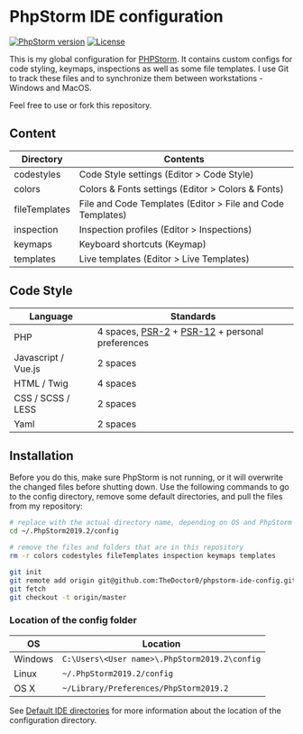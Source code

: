 # PhpStorm IDE configuration

[![PhpStorm version](https://img.shields.io/badge/PhpStorm-2019.2-brightgreen.svg)](https://www.jetbrains.com/phpstorm/)
[![License](https://img.shields.io/github/license/TheDoctor0/phpstorm-ide-config.svg)](https://github.com/TheDoctor0/phpstorm-ide-config/blob/master/LICENSE.md)

This is my global configuration for [PHPStorm](https://www.jetbrains.com/phpstorm/).
It contains custom configs for code styling, keymaps, inspections as well as some file templates.
I use Git to track these files and to synchronize them between workstations - Windows and MacOS.

Feel free to use or fork this repository.

## Content

Directory | Contents
----------|---------
codestyles | Code Style settings (Editor > Code Style)
colors | Colors & Fonts settings (Editor > Colors & Fonts)
fileTemplates | File and Code Templates (Editor > File and Code Templates)
inspection | Inspection profiles (Editor > Inspections)
keymaps | Keyboard shortcuts (Keymap)
templates | Live templates (Editor > Live Templates)

## Code Style

Language            | Standards
--------------------|---------
PHP                 | 4 spaces, [PSR-2](http://www.php-fig.org/psr/psr-2/) + [PSR-12](https://github.com/php-fig/fig-standards/blob/master/proposed/extended-coding-style-guide.md) + personal preferences
Javascript / Vue.js | 2 spaces
HTML / Twig         | 4 spaces
CSS / SCSS / LESS   | 2 spaces
Yaml                | 2 spaces

## Installation

Before you do this, make sure PhpStorm is not running, or it will overwrite the changed files before shutting down.
Use the following commands to go to the config directory, remove some default directories, and pull the files from my repository:

```bash
# replace with the actual directory name, depending on OS and PhpStorm version (see below).
cd ~/.PhpStorm2019.2/config

# remove the files and folders that are in this repository
rm -r colors codestyles fileTemplates inspection keymaps templates

git init
git remote add origin git@github.com:TheDoctor0/phpstorm-ide-config.git
git fetch
git checkout -t origin/master
```

### Location of the config folder

OS | Location
---|---------
Windows | `C:\Users\<User name>\.PhpStorm2019.2\config`
Linux | `~/.PhpStorm2019.2/config`
OS X | `~/Library/Preferences/PhpStorm2019.2`

See [Default IDE directories](https://www.jetbrains.com/help/phpstorm/tuning-the-ide.html#default-dirs) for more information about the location of the configuration directory.